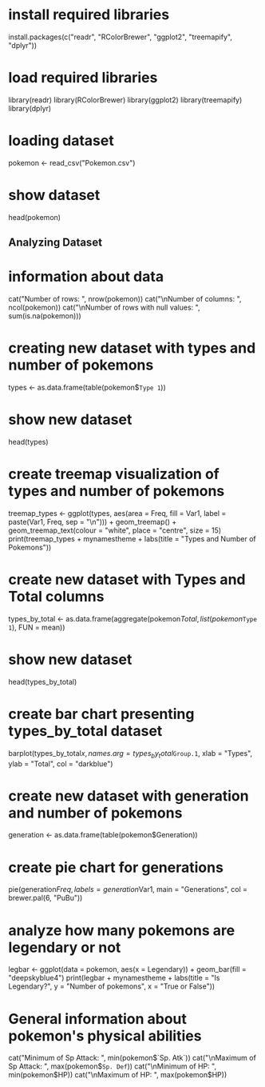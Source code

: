 # install required libraries
install.packages(c("readr", "RColorBrewer", "ggplot2", "treemapify", "dplyr"))

# load required libraries
library(readr)
library(RColorBrewer)
library(ggplot2)
library(treemapify)
library(dplyr)

# loading dataset
pokemon <- read_csv("Pokemon.csv")

# show dataset
head(pokemon)

## Analyzing Dataset

# information about data
cat("Number of rows: ", nrow(pokemon))
cat("\nNumber of columns: ", ncol(pokemon))
cat("\nNumber of rows with null values: ", sum(is.na(pokemon)))

# creating new dataset with types and number of pokemons
types <- as.data.frame(table(pokemon$`Type 1`))
# show new dataset
head(types)

# create treemap visualization of types and number of pokemons
treemap_types <- ggplot(types, aes(area = Freq, fill = Var1, label = paste(Var1, Freq, sep = "\n"))) +
  geom_treemap() +
  geom_treemap_text(colour = "white", place = "centre", size = 15)
print(treemap_types + mynamestheme + labs(title = "Types and Number of Pokemons"))

# create new dataset with Types and Total columns
types_by_total <- as.data.frame(aggregate(pokemon$Total, list(pokemon$`Type 1`), FUN = mean))
# show new dataset
head(types_by_total)

# create bar chart presenting types_by_total dataset
barplot(types_by_total$x, names.arg = types_by_total$`Group.1`, xlab = "Types", ylab = "Total", col = "darkblue")

# create new dataset with generation and number of pokemons
generation <- as.data.frame(table(pokemon$Generation))

# create pie chart for generations
pie(generation$Freq, labels = generation$Var1, main = "Generations", col = brewer.pal(6, "PuBu"))

# analyze how many pokemons are legendary or not
legbar <- ggplot(data = pokemon, aes(x = Legendary)) + geom_bar(fill = "deepskyblue4")
print(legbar + mynamestheme + labs(title = "Is Legendary?", y = "Number of pokemons", x = "True or False"))

# General information about pokemon's physical abilities
cat("Minimum of Sp Attack: ", min(pokemon$`Sp. Atk`))
cat("\nMaximum of Sp Attack: ", max(pokemon$`Sp. Def`))
cat("\nMinimum of HP: ", min(pokemon$HP))
cat("\nMaximum of HP: ", max(pokemon$HP))
